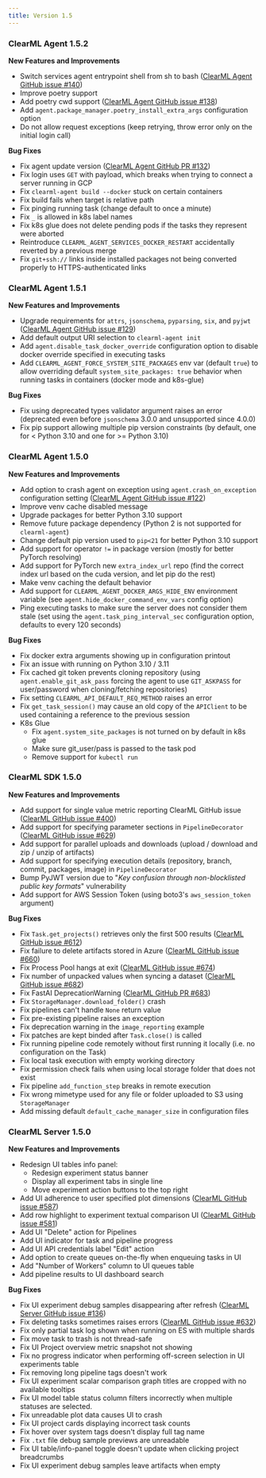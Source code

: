 ```yaml
---
title: Version 1.5
---
```


### ClearML Agent 1.5.2

**New Features and Improvements**
* Switch services agent entrypoint shell from sh to bash ([ClearML Agent GitHub issue #140](https://github.com/allegroai/clearml-agent/issues/140))
* Improve poetry support
* Add poetry cwd support ([ClearML Agent GitHub issue #138](https://github.com/allegroai/clearml-agent/issues/138))
* Add `agent.package_manager.poetry_install_extra_args` configuration option
* Do not allow request exceptions (keep retrying, throw error only on the initial login call)

**Bug Fixes**
* Fix agent update version ([ClearML Agent GitHub PR #132](https://github.com/allegroai/clearml-agent/pull/132))
* Fix login uses `GET` with payload, which breaks when trying to connect a server running in GCP
* Fix `clearml-agent build --docker` stuck on certain containers
* Fix build fails when target is relative path
* Fix pinging running task (change default to once a minute)
* Fix `_` is allowed in k8s label names
* Fix k8s glue does not delete pending pods if the tasks they represent were aborted
* Reintroduce `CLEARML_AGENT_SERVICES_DOCKER_RESTART` accidentally reverted by a previous merge
* Fix `git+ssh://` links inside installed packages not being converted properly to HTTPS-authenticated links

### ClearML Agent 1.5.1

**New Features and Improvements**
* Upgrade requirements for `attrs`, `jsonschema`, `pyparsing`, `six`, and `pyjwt` ([ClearML Agent GitHub issue #129](https://github.com/allegroai/clearml-agent/issues/129))
* Add default output URI selection to `clearml-agent init`
* Add `agent.disable_task_docker_override` configuration option to disable docker override specified in executing tasks
* Add `CLEARML_AGENT_FORCE_SYSTEM_SITE_PACKAGES` env var (default `true`) to allow overriding default `system_site_packages: true` 
behavior when running tasks in containers (docker mode and k8s-glue)

**Bug Fixes**
* Fix using deprecated types validator argument raises an error (deprecated even before `jsonschema` 3.0.0 and unsupported 
since 4.0.0)
* Fix pip support allowing multiple pip version constraints (by default, one for < Python 3.10 and one for >= Python 3.10)

### ClearML Agent 1.5.0

**New Features and Improvements**
* Add option to crash agent on exception using `agent.crash_on_exception` configuration setting ([ClearML Agent GitHub issue #122](https://github.com/allegroai/clearml-agent/issues/122))
* Improve venv cache disabled message
* Upgrade packages for better Python 3.10 support
* Remove future package dependency (Python 2 is not supported for `clearml-agent`)
* Change default pip version used to `pip<21` for better Python 3.10 support
* Add support for operator `!=` in package version (mostly for better PyTorch resolving)
* Add support for PyTorch new `extra_index_url` repo (find the correct index url based on the cuda version, and let pip
do the rest)
* Make venv caching the default behavior
* Add support for `CLEARML_AGENT_DOCKER_ARGS_HIDE_ENV` environment variable (see `agent.hide_docker_command_env_vars` 
config option)
* Ping executing tasks to make sure the server does not consider them stale (set using the `agent.task_ping_interval_sec` 
configuration option, defaults to every 120 seconds)

**Bug Fixes**
* Fix docker extra arguments showing up in configuration printout
* Fix an issue with running on Python 3.10 / 3.11
* Fix cached git token prevents cloning repository (using `agent.enable_git_ask_pass` forcing the agent to use `GIT_ASKPASS` 
for user/password when cloning/fetching repositories)
* Fix setting `CLEARML_API_DEFAULT_REQ_METHOD` raises an error
* Fix `get_task_session()` may cause an old copy of the `APIClient` to be used containing a reference to the previous session
* K8s Glue
  * Fix `agent.system_site_packages` is not turned on by default in k8s glue
  * Make sure git_user/pass is passed to the task pod
  * Remove support for `kubectl run`

### ClearML SDK 1.5.0

**New Features and Improvements**
* Add support for single value metric reporting ClearML GitHub issue ([ClearML GitHub issue #400](https://github.com/allegroai/clearml/issues/400))
* Add support for specifying parameter sections in `PipelineDecorator` ([ClearML GitHub issue #629](https://github.com/allegroai/clearml/issues/629))
* Add support for parallel uploads and downloads (upload / download and zip / unzip of artifacts)
* Add support for specifying execution details (repository, branch, commit, packages, image) in `PipelineDecorator`
* Bump PyJWT version due to "*Key confusion through non-blocklisted public key formats*" vulnerability
* Add support for AWS Session Token (using boto3's `aws_session_token` argument)

**Bug Fixes**
* Fix `Task.get_projects()` retrieves only the first 500 results ([ClearML GitHub issue #612](https://github.com/allegroai/clearml/issues/612))
* Fix failure to delete artifacts stored in Azure ([ClearML GitHub issue #660](https://github.com/allegroai/clearml/issues/660))
* Fix Process Pool hangs at exit ([ClearML GitHub issue #674](https://github.com/allegroai/clearml/issues/674))
* Fix number of unpacked values when syncing a dataset ([ClearML GitHub issue #682](https://github.com/allegroai/clearml/issues/682))
* Fix FastAI DeprecationWarning ([ClearML GitHub PR #683](https://github.com/allegroai/clearml/issues/683))
* Fix `StorageManager.download_folder()` crash
* Fix pipelines can't handle `None` return value
* Fix pre-existing pipeline raises an exception
* Fix deprecation warning in the `image_reporting` example
* Fix patches are kept binded after `Task.close()` is called
* Fix running pipeline code remotely without first running it locally (i.e. no configuration on the Task)
* Fix local task execution with empty working directory
* Fix permission check fails when using local storage folder that does not exist
* Fix pipeline `add_function_step` breaks in remote execution
* Fix wrong mimetype used for any file or folder uploaded to S3 using `StorageManager`
* Add missing default `default_cache_manager_size` in configuration files

### ClearML Server 1.5.0

**New Features and Improvements**
* Redesign UI tables info panel:
    * Redesign experiment status banner
    * Display all experiment tabs in single line
    * Move experiment action buttons to the top right
* Add UI adherence to user specified plot dimensions ([ClearML GitHub issue #587](https://github.com/allegroai/clearml/issues/587))
* Add row highlight to experiment textual comparison UI ([ClearML GitHub issue #581](https://github.com/allegroai/clearml/issues/581))
* Add UI "Delete" action for Pipelines
* Add UI indicator for task and pipeline progress
* Add UI API credentials label "Edit" action
* Add option to create queues on-the-fly when enqueuing tasks in UI
* Add "Number of Workers" column to UI queues table
* Add pipeline results to UI dashboard search

**Bug Fixes**
* Fix UI experiment debug samples disappearing after refresh ([ClearML Server GitHub issue #136](https://github.com/allegroai/clearml-server/issues/136))
* Fix deleting tasks sometimes raises errors ([ClearML GitHub issue #632](https://github.com/allegroai/clearml/issues/632))
* Fix only partial task log shown when running on ES with multiple shards
* Fix move task to trash is not thread-safe
* Fix UI Project overview metric snapshot not showing
* Fix no progress indicator when performing off-screen selection in UI experiments table
* Fix removing long pipeline tags doesn't work
* Fix UI experiment scalar comparison graph titles are cropped with no available tooltips
* Fix UI model table status column filters incorrectly when multiple statuses are selected. 
* Fix unreadable plot data causes UI to crash
* Fix UI project cards displaying incorrect task counts
* Fix hover over system tags doesn't display full tag name
* Fix `.txt` file debug sample previews are unreadable
* Fix UI table/info-panel toggle doesn't update when clicking project breadcrumbs
* Fix UI experiment debug samples leave artifacts when empty 
